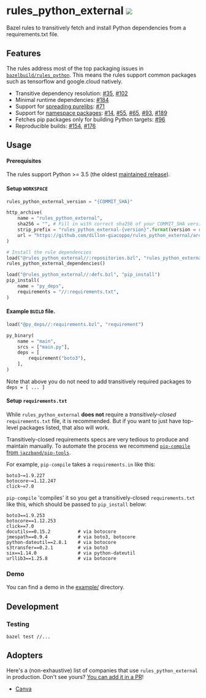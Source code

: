 # rules_python_external ![](https://github.com/dillon-giacoppo/rules_python_external/workflows/CI/badge.svg)

Bazel rules to transitively fetch and install Python dependencies from a requirements.txt file.

## Features

The rules address most of the top packaging issues in [`bazelbuild/rules_python`](https://github.com/bazelbuild/rules_python). This means the rules support common packages such
as tensorflow and google.cloud natively.

* Transitive dependency resolution:
    [#35](https://github.com/bazelbuild/rules_python/issues/35),
    [#102](https://github.com/bazelbuild/rules_python/issues/102)
* Minimal runtime dependencies:
    [#184](https://github.com/bazelbuild/rules_python/issues/184)
* Support for [spreading purelibs](https://www.python.org/dev/peps/pep-0491/#installing-a-wheel-distribution-1-0-py32-none-any-whl):
    [#71](https://github.com/bazelbuild/rules_python/issues/71)
* Support for [namespace packages](https://packaging.python.org/guides/packaging-namespace-packages/):
    [#14](https://github.com/bazelbuild/rules_python/issues/14),
    [#55](https://github.com/bazelbuild/rules_python/issues/55),
    [#65](https://github.com/bazelbuild/rules_python/issues/65),
    [#93](https://github.com/bazelbuild/rules_python/issues/93),
    [#189](https://github.com/bazelbuild/rules_python/issues/189)
* Fetches pip packages only for building Python targets:
    [#96](https://github.com/bazelbuild/rules_python/issues/96)
* Reproducible builds:
    [#154](https://github.com/bazelbuild/rules_python/issues/154),
    [#176](https://github.com/bazelbuild/rules_python/issues/176)

## Usage

#### Prerequisites

The rules support Python >= 3.5 (the oldest [maintained release](https://devguide.python.org/#status-of-python-branches)).

#### Setup `WORKSPACE`

```python
rules_python_external_version = "{COMMIT_SHA}"

http_archive(
    name = "rules_python_external",
    sha256 = "", # Fill in with correct sha256 of your COMMIT_SHA version
    strip_prefix = "rules_python_external-{version}".format(version = rules_python_external_version),
    url = "https://github.com/dillon-giacoppo/rules_python_external/archive/{version}.zip".format(version = rules_python_external_version),
)

# Install the rule dependencies
load("@rules_python_external//:repositories.bzl", "rules_python_external_dependencies")
rules_python_external_dependencies()

load("@rules_python_external//:defs.bzl", "pip_install")
pip_install(
    name = "py_deps",
    requirements = "//:requirements.txt",
)
```

#### Example `BUILD` file.

```python
load("@py_deps//:requirements.bzl", "requirement")

py_binary(
    name = "main",
    srcs = ["main.py"],
    deps = [
        requirement("boto3"),
    ],
)
```

Note that above you do not need to add transitively required packages to `deps = [ ... ]`

#### Setup `requirements.txt`

While `rules_python_external` **does not** require a _transitively-closed_ `requirements.txt` file, it is recommended.
But if you want to just have top-level packages listed, that also will work.

Transitively-closed requirements specs are very tedious to produce and maintain manually. To automate the process we
recommend [`pip-compile` from `jazzband/pip-tools`](https://github.com/jazzband/pip-tools#example-usage-for-pip-compile).

For example, `pip-compile` takes a `requirements.in` like this:

```
boto3~=1.9.227
botocore~=1.12.247
click~=7.0
```

`pip-compile` 'compiles' it so you get a transitively-closed `requirements.txt` like this, which should be passed to
`pip_install` below:

```
boto3==1.9.253
botocore==1.12.253
click==7.0
docutils==0.15.2          # via botocore
jmespath==0.9.4           # via boto3, botocore
python-dateutil==2.8.1    # via botocore
s3transfer==0.2.1         # via boto3
six==1.14.0               # via python-dateutil
urllib3==1.25.8           # via botocore
```

### Demo

You can find a demo in the [example/](./example) directory.

## Development

### Testing

`bazel test //...`

## Adopters

Here's a (non-exhaustive) list of companies that use `rules_python_external` in production. Don't see yours? [You can add it in a PR](https://github.com/dillon-giacoppo/rules_python_external/edit/master/README.md)!

* [Canva](https://www.canva.com/)
